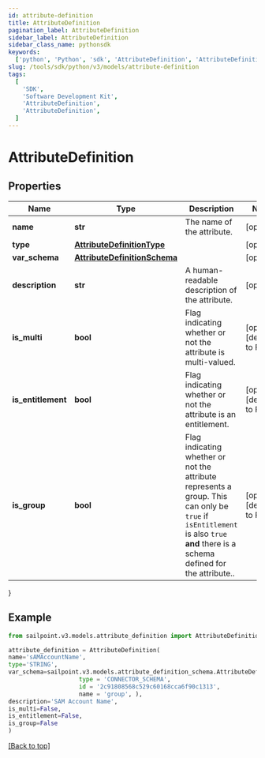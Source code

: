 ```yaml
---
id: attribute-definition
title: AttributeDefinition
pagination_label: AttributeDefinition
sidebar_label: AttributeDefinition
sidebar_class_name: pythonsdk
keywords:
  ['python', 'Python', 'sdk', 'AttributeDefinition', 'AttributeDefinition']
slug: /tools/sdk/python/v3/models/attribute-definition
tags:
  [
    'SDK',
    'Software Development Kit',
    'AttributeDefinition',
    'AttributeDefinition',
  ]
---
```


# AttributeDefinition

## Properties

| Name | Type | Description | Notes |
| --- | --- | --- | --- |
| **name** | **str** | The name of the attribute. | [optional] |
| **type** | [**AttributeDefinitionType**](attribute-definition-type) |  | [optional] |
| **var_schema** | [**AttributeDefinitionSchema**](attribute-definition-schema) |  | [optional] |
| **description** | **str** | A human-readable description of the attribute. | [optional] |
| **is_multi** | **bool** | Flag indicating whether or not the attribute is multi-valued. | [optional] [default to False] |
| **is_entitlement** | **bool** | Flag indicating whether or not the attribute is an entitlement. | [optional] [default to False] |
| **is_group** | **bool** | Flag indicating whether or not the attribute represents a group. This can only be `true` if `isEntitlement` is also `true` **and** there is a schema defined for the attribute.. | [optional] [default to False] |

}

## Example

```python
from sailpoint.v3.models.attribute_definition import AttributeDefinition

attribute_definition = AttributeDefinition(
name='sAMAccountName',
type='STRING',
var_schema=sailpoint.v3.models.attribute_definition_schema.AttributeDefinition_schema(
                    type = 'CONNECTOR_SCHEMA',
                    id = '2c91808568c529c60168cca6f90c1313',
                    name = 'group', ),
description='SAM Account Name',
is_multi=False,
is_entitlement=False,
is_group=False
)

```

[[Back to top]](#)
